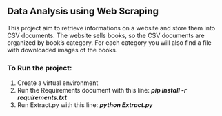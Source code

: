 ## Data Analysis using Web Scraping

This project aim to retrieve informations on a website and store them into CSV documents. The website sells books, so the CSV documents are organized by book’s category. For each category you will also find a file with downloaded images of the books.

### To Run the project:

1. Create a virtual environment
2. Run the Requirements document with this line: **_pip install -r requirements.txt_**
3. Run Extract.py with this line: **_python Extract.py_**
